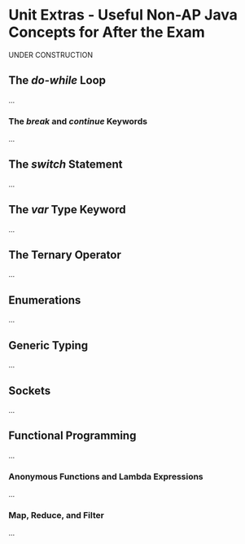 # Unit Extras - Useful Non-AP Java Concepts for After the Exam
UNDER CONSTRUCTION


## The *do-while* Loop
...



### The *break* and *continue* Keywords
...




## The *switch* Statement
...



## The *var* Type Keyword
...



## The Ternary Operator
...


## Enumerations
...



## Generic Typing
...



## Sockets
...




## Functional Programming
...




### Anonymous Functions and Lambda Expressions
...




### Map, Reduce, and Filter
...
